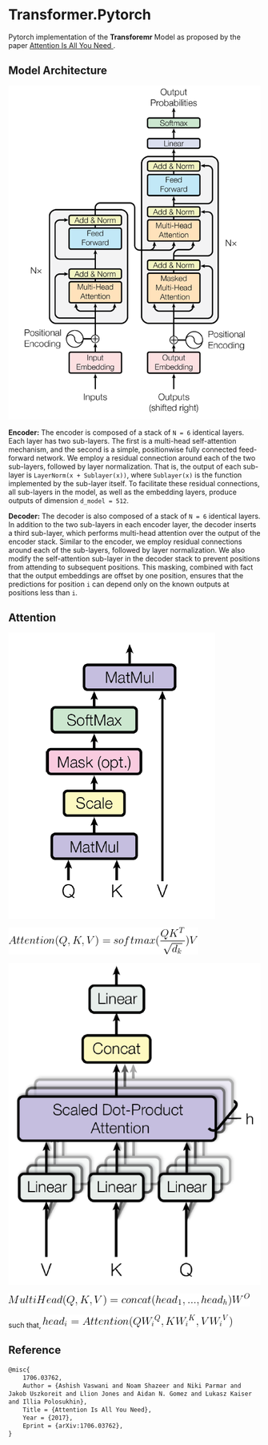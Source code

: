 # Transformer.Pytorch

Pytorch implementation of the **Transforemr** Model as proposed by the paper [Attention Is All You Need
](https://arxiv.org/abs/1706.03762).

## Model Architecture

![](./assets/transformer_encoder_decoder.png)

**Encoder:** The encoder is composed of a stack of `N = 6` identical layers. Each layer has two
sub-layers. The first is a multi-head self-attention mechanism, and the second is a simple, positionwise
fully connected feed-forward network. We employ a residual connection around each of
the two sub-layers, followed by layer normalization. That is, the output of each sub-layer is
`LayerNorm(x + Sublayer(x))`, where `Sublayer(x)` is the function implemented by the sub-layer
itself. To facilitate these residual connections, all sub-layers in the model, as well as the embedding
layers, produce outputs of dimension `d_model = 512`.

**Decoder:** The decoder is also composed of a stack of `N = 6` identical layers. In addition to the two
sub-layers in each encoder layer, the decoder inserts a third sub-layer, which performs multi-head
attention over the output of the encoder stack. Similar to the encoder, we employ residual connections
around each of the sub-layers, followed by layer normalization. We also modify the self-attention
sub-layer in the decoder stack to prevent positions from attending to subsequent positions. This
masking, combined with fact that the output embeddings are offset by one position, ensures that the
predictions for position `i` can depend only on the known outputs at positions less than `i`.

## Attention

![](./assets/scaled_dot_product_attention.png)

![](./assets/scaled_dot_product_attention_formula.gif)

![](./assets/multi_head_attention.png)

![](./assets/multihead_formula_1.gif)

such that, ![](./assets/multihead_formula_2.gif)

## Reference

```
@misc{
    1706.03762,
    Author = {Ashish Vaswani and Noam Shazeer and Niki Parmar and Jakob Uszkoreit and Llion Jones and Aidan N. Gomez and Lukasz Kaiser and Illia Polosukhin},
    Title = {Attention Is All You Need},
    Year = {2017},
    Eprint = {arXiv:1706.03762},
}
```